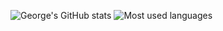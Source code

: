 ![George's GitHub stats](https://github-readme-stats.vercel.app/api?username=george-chou&hide=contribs&show_icons=true&theme=dracula)
![Most used languages](https://github-readme-stats.vercel.app/api/top-langs/?username=george-chou&langs_count=6&layout=compact&theme=dracula)

